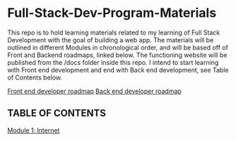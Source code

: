 # Full-Stack-Dev-Program-Materials

This repo is to hold learning materials related to my learning of Full Stack Development with the goal of building a web app. The materials will be outlined in different Modules in chronological order, and will be based off of Front and Backend roadmaps, linked below. The functioning website will be published from the /docs folder inside this repo. I intend to start learning with Front end development and end with Back end development, see Table of Contents below.


[Front end developer roadmap](https://roadmap.sh/frontend)
[Back end developer roadmap](https://roadmap.sh/backend)


## TABLE OF CONTENTS
[Module 1: Internet](https://github.com/boflaherty3/Full-Stack-Dev-Program-Materials/tree/main/Module_1#readme)
